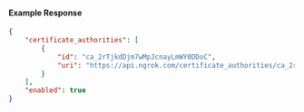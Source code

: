 <!-- Code generated for API Clients. DO NOT EDIT. -->

#### Example Response

```json
{
	"certificate_authorities": [
		{
			"id": "ca_2rTjkdDjm7wMpJcnayLmWY0DDoC",
			"uri": "https://api.ngrok.com/certificate_authorities/ca_2rTjkdDjm7wMpJcnayLmWY0DDoC"
		}
	],
	"enabled": true
}
```
